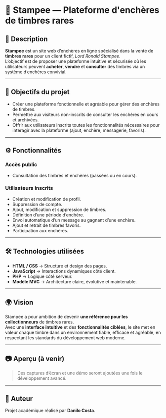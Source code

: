 # 📮 Stampee — Plateforme d'enchères de timbres rares

## 📝 Description
**Stampee** est un site web d’enchères en ligne spécialisé dans la vente de **timbres rares** pour un client fictif, *Lord Ronald Stampee*.  
L’objectif est de proposer une plateforme intuitive et sécurisée où les utilisateurs peuvent **acheter**, **vendre** et **consulter** des timbres via un système d’enchères convivial.

---

## 🎯 Objectifs du projet
- Créer une plateforme fonctionnelle et agréable pour gérer des enchères de timbres.
- Permettre aux visiteurs non-inscrits de consulter les enchères en cours et archivées.
- Offrir aux utilisateurs inscrits toutes les fonctionnalités nécessaires pour interagir avec la plateforme (ajout, enchère, messagerie, favoris).

---

## ⚙️ Fonctionnalités

### Accès public
- Consultation des timbres et enchères (passées ou en cours).

### Utilisateurs inscrits
- Création et modification de profil.
- Suppression de compte.
- Ajout, modification et suppression de timbres.
- Définition d’une période d’enchère.
- Envoi automatique d’un message au gagnant d’une enchère.
- Ajout et retrait de timbres favoris.
- Participation aux enchères.

---

## 🛠️ Technologies utilisées
- **HTML / CSS** → Structure et design des pages.
- **JavaScript** → Interactions dynamiques côté client.
- **PHP** → Logique côté serveur.
- **Modèle MVC** → Architecture claire, évolutive et maintenable.

---

## 🌍 Vision
Stampee a pour ambition de devenir **une référence pour les collectionneurs** de timbres rares.  
Avec une **interface intuitive** et des **fonctionnalités ciblées**, le site met en valeur chaque timbre dans un environnement fiable, efficace et agréable, en respectant les standards du développement web moderne.

---

## 📷 Aperçu (à venir)
> Des captures d’écran et une démo seront ajoutées une fois le développement avancé.

---

## 📌 Auteur
Projet académique réalisé par **Danilo Costa**.

